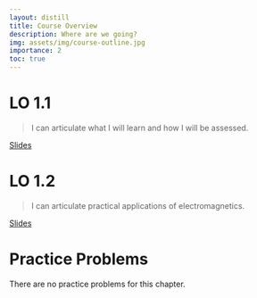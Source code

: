 ```yaml
---
layout: distill
title: Course Overview
description: Where are we going?
img: assets/img/course-outline.jpg
importance: 2
toc: true
---
```


# LO 1.1 
>I can articulate what I will learn and how I will be assessed. 

[Slides](/assets/pdf/ECE343_Obj01-1_Intro_Slides.pdf)

# LO 1.2
> I can articulate practical applications of electromagnetics.

[Slides](/assets/pdf/ECE343_Obj01-2_Motivation_Slides.pdf)



# Practice Problems
There are no practice problems for this chapter.
